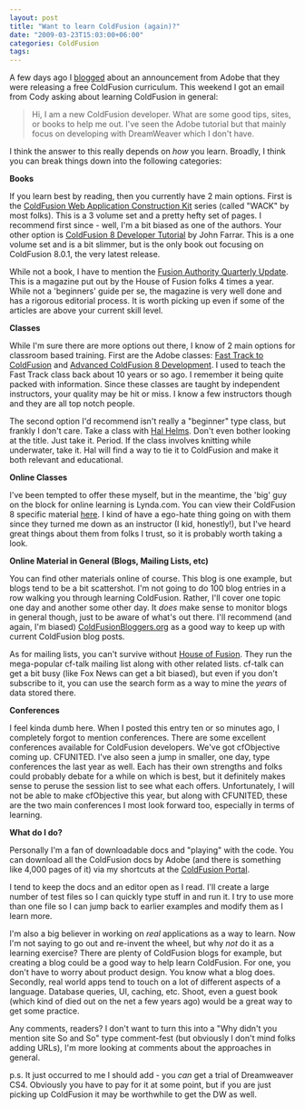 ```yaml
---
layout: post
title: "Want to learn ColdFusion (again)?"
date: "2009-03-23T15:03:00+06:00"
categories: ColdFusion 
tags: 
---
```


A few days ago I <a href="http://www.raymondcamden.com/index.cfm/2009/3/18/Want-to-learn-ColdFusion">blogged</a> about an announcement from Adobe that they were releasing a free ColdFusion curriculum. This weekend I got an email from Cody asking about learning ColdFusion in general:

<blockquote>
<p>
Hi, I am a new ColdFusion developer. What are some good tips, sites, or books to help me out. I've seen the Adobe tutorial but that mainly focus on developing with DreamWeaver which I don't have.
</p>
</blockquote>

I think the answer to this really depends on <i>how</i> you learn. Broadly, I think you can break things down into the following categories:
<!--more-->
<b>Books</b>

If you learn best by reading, then you currently have 2 main options. First is the <a href="http://www.amazon.com/Adobe-ColdFusion-Web-Application-Construction/dp/032151548X/ref=pd_bbs_sr_2?ie=UTF8&s=books&qid=1237832648&sr=8-2">ColdFusion Web Application Construction Kit</a> series (called "WACK" by most folks). This is a 3 volume set and a pretty hefty set of pages. I recommend first since - well, I'm a bit biased as one of the authors. Your other option is <a href="http://www.amazon.com/ColdFusion-Developer-Tutorial-John-Farrar/dp/1847194125/ref=sr_1_4?ie=UTF8&s=books&qid=1237832692&sr=1-4">ColdFusion 8 Developer Tutorial</a> by John Farrar. This is a one volume set and is a bit slimmer, but is the only book out focusing on ColdFusion 8.0.1, the very latest release.

While not a book, I have to mention the <a href="http://www.fusionauthority.com/">Fusion Authority Quarterly Update</a>. This is a magazine put out by the House of Fusion folks 4 times a year. While not a 'beginners' guide per se, the magazine is very well done and has a rigorous editorial process. It is worth picking up even if some of the articles are above your current skill level.

<b>Classes</b>

While I'm sure there are more options out there, I know of 2 main options for classroom based training. First are the Adobe classes: <a href="http://www.adobe.com/support/training/instructor_led_curriculum/fast_track_cf8.html">Fast Track to ColdFusion</a> and <a href="http://www.adobe.com/support/training/instructor_led_curriculum/acfd_8.html">Advanced ColdFusion 8 Development</a>. I used to teach the Fast Track class back about 10 years or so ago. I remember it being quite packed with information. Since these classes are taught by independent instructors, your quality may be hit or miss. I know a few instructors though and they are all top notch people. 

The second option I'd recommend isn't really a "beginner" type class, but frankly I don't care. Take a class with <a href="http://www.halhelms.com/training.cfm">Hal Helms</a>. Don't even bother looking at the title. Just take it. Period. If the class involves knitting while underwater, take it. Hal will find a way to tie it to ColdFusion and make it both relevant and educational. 

<b>Online Classes</b>

I've been tempted to offer these myself, but in the meantime, the 'big' guy on the block for online learning is Lynda.com. You can view their ColdFusion 8 specific material <a href="http://www.lynda.com/home/ViewCourses.aspx?lpk0=274">here</a>. I kind of have a ego-hate thing going on with them since they turned me down as an instructor (I kid, honestly!), but I've heard great things about them from folks I trust, so it is probably worth taking a look.

<b>Online Material in General (Blogs, Mailing Lists, etc)</b>

You can find other materials online of course. This blog is one example, but blogs tend to be a bit scattershot. I'm not going to do 100 blog entries in a row walking you through learning ColdFusion. Rather, I'll cover one topic one day and another some other day. It <i>does</i> make sense to monitor blogs in general though, just to be aware of what's out there. I'll recommend (and again, I'm biased) <a href="http://www.coldfusionbloggers.org">ColdFusionBloggers.org</a> as a good way to keep up with current ColdFusion blog posts. 

As for mailing lists, you can't survive without <a href="http://www.houseoffusion.com">House of Fusion</a>. They run the mega-popular cf-talk mailing list along with other related lists. cf-talk can get a bit busy (like Fox News can get a bit biased), but even if you don't subscribe to it, you can use the search form as a way to mine the <i>years</i> of data stored there.

<b>Conferences</b>

I feel kinda dumb here. When I posted this entry ten or so minutes ago, I completely forgot to mention conferences. There are some excellent conferences available for ColdFusion developers. We've got cfObjective coming up. CFUNITED. I've also seen a jump in smaller, one day, type conferences the last year as well. Each has their own strengths and folks could probably debate for a while on which is best, but it definitely makes sense to peruse the session list to see what each offers. Unfortunately, I will not be able to make cfObjective this year, but along with CFUNITED, these are the two main conferences I most look forward too, especially in terms of learning. 

<b>What do I do?</b>

Personally I'm a fan of downloadable docs and "playing" with the code. You can download all the ColdFusion docs by Adobe (and there is something like 4,000 pages of it) via my shortcuts at the <a href="http://www.coldfusionportal.org/">ColdFusion Portal</a>. 

I tend to keep the docs and an editor open as I read. I'll create a large number of test files so I can quickly type stuff in and run it. I try to use more than one file so I can jump back to earlier examples and modify them as I learn more. 

I'm also a big believer in working on <i>real</i> applications as a way to learn. Now I'm not saying to go out and re-invent the wheel, but why <i>not</i> do it as a learning exercise? There are plenty of ColdFusion blogs for example, but creating a blog could be a good way to help learn ColdFusion. For one, you don't have to worry about product design. You know what a blog does. Secondly, real world apps tend to touch on a lot of different aspects of a language. Database queries, UI, caching, etc. Shoot, even a guest book (which kind of died out on the net a few years ago) would be a great way to get some practice.

Any comments, readers? I don't want to turn this into a "Why didn't you mention site So and So" type comment-fest (but obviously I don't mind folks adding URLs), I'm more looking at comments about the approaches in general.

p.s. It just occurred to me I should add - you <i>can</i> get a trial of Dreamweaver CS4. Obviously you have to pay for it at some point, but if you are just picking up ColdFusion it may be worthwhile to get the DW as well.